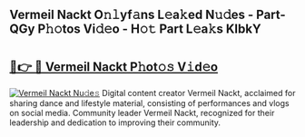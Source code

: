 ## Vermeil Nackt O𝚗𝚕yf𝚊ns L𝚎a𝚔ed N𝚞𝚍es - Part-QGy P𝚑𝚘tos Vi𝚍𝚎o - H𝚘𝚝 Part L𝚎a𝚔s KIbkY

# <h2><a href="http://kfe0atp.oniu.top/?m=Vermeil+Nackt">🔗👉 🔴 Vermeil Nackt P𝚑ot𝚘𝚜 V𝚒d𝚎o</a></h2>

[![Vermeil Nackt Nu𝚍e𝚜](https://i.imgur.com/0qMVB7G.gif)](http://kfe0atp.oniu.top/?m=Vermeil+Nackt)
Digital content creator Vermeil Nackt, acclaimed for sharing dance and lifestyle material, consisting of performances and vlogs on social media. Community leader Vermeil Nackt, recognized for their leadership and dedication to improving their community.  
